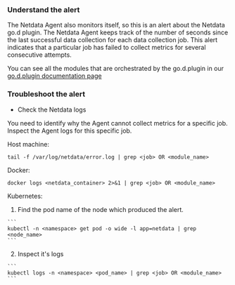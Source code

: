 ### Understand the alert

The Netdata Agent also monitors itself, so this is an alert about the Netdata go.d plugin. The Netdata Agent keeps track of the number of seconds since the last successful data collection for each data collection job. 
This alert indicates that a particular job has failed to collect metrics for several consecutive attempts.

You can see all the modules that are orchestrated by the go.d.plugin in our [go.d.plugin documentation page](https://learn.netdata.cloud/docs/agent/collectors/go.d.plugin#available-modules)

### Troubleshoot the alert

- Check the Netdata logs

You need to identify why the Agent cannot collect metrics for a specific job. Inspect the Agent logs for this specific job.
  
Host machine: 
  
  ```
  tail -f /var/log/netdata/error.log | grep <job> OR <module_name>
  ```

Docker:

  ```
  docker logs <netdata_container> 2>&1 | grep <job> OR <module_name>
  ```
  
Kubernetes:
  1. Find the pod name of the node which produced the alert.
  
    ```
    kubectl -n <namespace> get pod -o wide -l app=netdata | grep <node_name>
    ```
  2. Inspect it's logs
  
    ```
    kubectl logs -n <namespace> <pod_name> | grep <job> OR <module_name>
    ```
  
